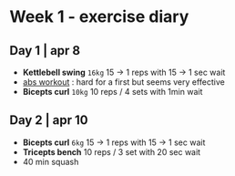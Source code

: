 # Week 1 - exercise diary

## Day 1 | apr 8

* **Kettlebell swing** `16kg` 15 -> 1 reps with 15 -> 1 sec wait
* [abs workout](http://youtu.be/BsaD-BadB9M) : hard for a first but seems very effective
* **Bicepts curl** `10kg` 10 reps / 4 sets with 1min wait

## Day 2 | apr 10

* **Bicepts curl** `6kg` 15 -> 1 reps with 15 -> 1 sec wait
* **Tricepts bench** 10 reps / 3 set with 20 sec wait
* 40 min squash
